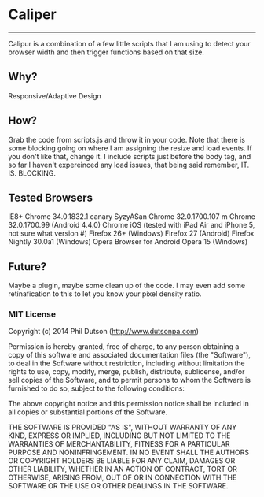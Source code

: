 # Caliper

---

Calipur is a combination of a few little scripts that I am using to detect your browser width and then trigger functions based on that size.

## Why?

Responsive/Adaptive Design

## How?

Grab the code from scripts.js and throw it in your code. Note that there is some blocking going on where I am assigning the resize and load events. If you don't like that, change it. I include scripts just before the body tag, and so far I haven't expereinced any load issues, that being said remember, IT. IS. BLOCKING.

## Tested Browsers

IE8+
Chrome 34.0.1832.1 canary SyzyASan
Chrome 32.0.1700.107 m
Chrome 32.0.1700.99 (Android 4.4.0)
Chrome iOS (tested with iPad Air and iPhone 5, not sure what version #)
Firefox 26+ (Windows)
Firefox 27 (Android)
Firefox Nightly 30.0a1 (Windows)
Opera Browser for Android
Opera 15 (Windows)

## Future?

Maybe a plugin, maybe some clean up of the code. I may even add some retinafication to this to let you know your pixel density ratio.

### MIT License

Copyright (c) 2014 Phil Dutson (http://www.dutsonpa.com)

Permission is hereby granted, free of charge, to any person obtaining
a copy of this software and associated documentation files (the
"Software"), to deal in the Software without restriction, including
without limitation the rights to use, copy, modify, merge, publish,
distribute, sublicense, and/or sell copies of the Software, and to
permit persons to whom the Software is furnished to do so, subject to
the following conditions:

The above copyright notice and this permission notice shall be
included in all copies or substantial portions of the Software.

THE SOFTWARE IS PROVIDED "AS IS", WITHOUT WARRANTY OF ANY KIND,
EXPRESS OR IMPLIED, INCLUDING BUT NOT LIMITED TO THE WARRANTIES OF
MERCHANTABILITY, FITNESS FOR A PARTICULAR PURPOSE AND
NONINFRINGEMENT. IN NO EVENT SHALL THE AUTHORS OR COPYRIGHT HOLDERS BE
LIABLE FOR ANY CLAIM, DAMAGES OR OTHER LIABILITY, WHETHER IN AN ACTION
OF CONTRACT, TORT OR OTHERWISE, ARISING FROM, OUT OF OR IN CONNECTION
WITH THE SOFTWARE OR THE USE OR OTHER DEALINGS IN THE SOFTWARE.